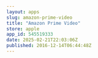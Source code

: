 ```yaml
---
layout: apps
slug: amazon-prime-video
title: "Amazon Prime Video"
store: apple
app_id: 545519333
date: 2025-02-21T22:03:06Z
published: 2016-12-14T06:44:48Z
---
```


